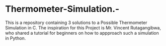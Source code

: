 # Thermometer-Simulation.-
This is a repository containing 3 solutions to a Possible Thermometer Simulation in C. The inspiration for this Project is Mr. Vincent Rutagangibwa, who shared a tutorial for beginners on how to appproach such a simulation in Python.
